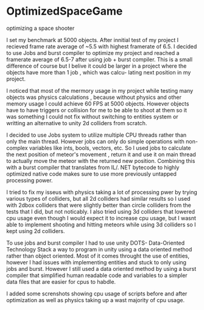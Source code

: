 # OptimizedSpaceGame
optimizing a space shooter

I set my benchmark at 5000 objects. After innitial test of my project I recieved frame rate average of ~5.5 with highest framerate of 6.5. 
I decided to use Jobs and burst compiler to optimize my project and reached a framerate average of 6.5-7 after using job + burst compiler.
This is a small difference of course but I belive it could be larger in a project where the objects have more than 1 job , which was calcu-
lating next position in my project. 

I noticed that most of the mermory usage in my project while testing many objects was physics calculations , because without physics and other 
memory usage I could achieve 60 FPS at 5000 objects. However objects have to have triggers or collision for me to be able to shoot at them 
so it was something I could not fix without switching to entities system or writting an alternative to unity 2d colliders from scratch.

I decided to use Jobs system to utilize multiple CPU threads rather than only the main thread. However jobs can only do simple operations with non-
complex variables like ints, bools, vectors, etc. So I used jobs to calculate the next position of meteor's movement , return it and use it on main 
thread to actually move the meteor with the returned new position. Combining this with a burst compiler that translates from IL/. NET bytecode 
to highly optimized native code makes sure to use more previously untapped processing power. 

I tried to fix my isseus with physics taking a lot of processing pwer by trying various types of colliders, but all 2d colliders had similar results
so I used with 2dbox colliders that were slightly better than circle colliders from the tests that I did, but not noticably. I also tried using 3d 
colliders that lowered cpu usage even though I would expect it to increase cpu usage, but I wasnt able to implement shooting and hitting meteors while
using 3d colliders so I kept using 2d colliders.

To use jobs and burst compiler I had to use unity DOTS- Data-Oriented Technology Stack a way to program in unity using a data oriented method rather than
object oriented. Most of it comes throught the use of entities, however I had issues with implementing entities and stuck to only using jobs and burst. 
However I still used a data oriented method by using a burst compiler that simplified human readable code and variables to a simpler data files that are easier
for cpus to habdle.



I added some screnshots showing cpu usage of scripts before and after optimization as well as physics taking up a wast majority of cpu usage. 
